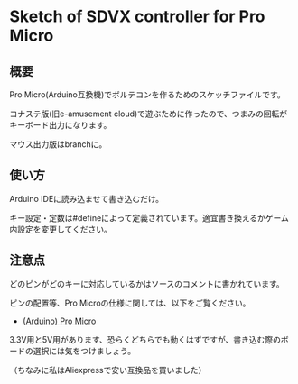 # Sketch of SDVX controller for Pro Micro

## 概要
Pro Micro(Arduino互換機)でボルテコンを作るためのスケッチファイルです。

コナステ版(旧e-amusement cloud)で遊ぶために作ったので、つまみの回転がキーボード出力になります。

マウス出力版はbranchに。

## 使い方
Arduino IDEに読み込ませて書き込むだけ。

キー設定・定数は#defineによって定義されています。適宜書き換えるかゲーム内設定を変更してください。

## 注意点
どのピンがどのキーに対応しているかはソースのコメントに書かれています。

ピンの配置等、Pro Microの仕様に関しては、以下をご覧ください。
- [(Arduino) Pro Micro](https://ht-deko.com/arduino/promicro.html)

3.3V用と5V用があります、恐らくどちらでも動くはずですが、書き込む際のボードの選択には気をつけましょう。

（ちなみに私はAliexpressで安い互換品を買いました）
